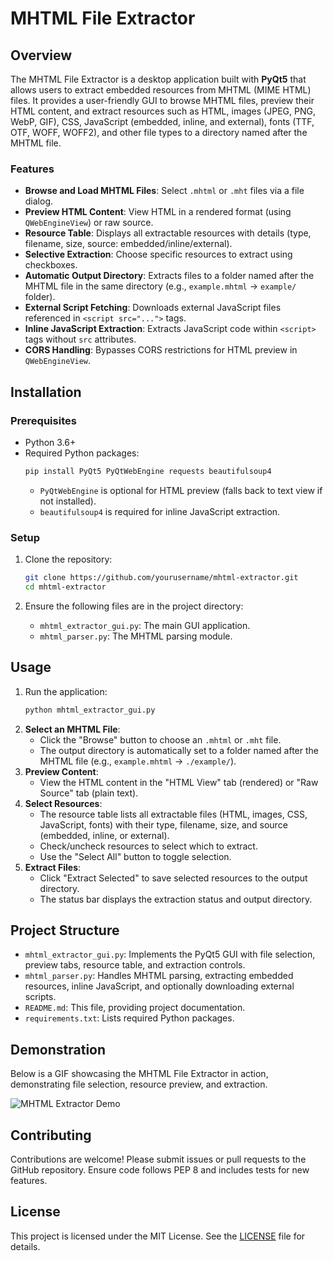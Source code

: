 # MHTML File Extractor

## Overview

The MHTML File Extractor is a desktop application built with **PyQt5** that allows users to extract embedded resources from MHTML (MIME HTML) files. It provides a user-friendly GUI to browse MHTML files, preview their HTML content, and extract resources such as HTML, images (JPEG, PNG, WebP, GIF), CSS, JavaScript (embedded, inline, and external), fonts (TTF, OTF, WOFF, WOFF2), and other file types to a directory named after the MHTML file.

### Features
- **Browse and Load MHTML Files**: Select `.mhtml` or `.mht` files via a file dialog.
- **Preview HTML Content**: View HTML in a rendered format (using `QWebEngineView`) or raw source.
- **Resource Table**: Displays all extractable resources with details (type, filename, size, source: embedded/inline/external).
- **Selective Extraction**: Choose specific resources to extract using checkboxes.
- **Automatic Output Directory**: Extracts files to a folder named after the MHTML file in the same directory (e.g., `example.mhtml` → `example/` folder).
- **External Script Fetching**: Downloads external JavaScript files referenced in `<script src="...">` tags.
- **Inline JavaScript Extraction**: Extracts JavaScript code within `<script>` tags without `src` attributes.
- **CORS Handling**: Bypasses CORS restrictions for HTML preview in `QWebEngineView`.

## Installation

### Prerequisites
- Python 3.6+
- Required Python packages:
  ```bash
  pip install PyQt5 PyQtWebEngine requests beautifulsoup4
  ```
  - `PyQtWebEngine` is optional for HTML preview (falls back to text view if not installed).
  - `beautifulsoup4` is required for inline JavaScript extraction.

### Setup
1. Clone the repository:
   ```bash
   git clone https://github.com/yourusername/mhtml-extractor.git
   cd mhtml-extractor
   ```

2. Ensure the following files are in the project directory:
   - `mhtml_extractor_gui.py`: The main GUI application.
   - `mhtml_parser.py`: The MHTML parsing module.

## Usage
1. Run the application:
   ```bash
   python mhtml_extractor_gui.py
   ```
2. **Select an MHTML File**:
   - Click the "Browse" button to choose an `.mhtml` or `.mht` file.
   - The output directory is automatically set to a folder named after the MHTML file (e.g., `example.mhtml` → `./example/`).
3. **Preview Content**:
   - View the HTML content in the "HTML View" tab (rendered) or "Raw Source" tab (plain text).
4. **Select Resources**:
   - The resource table lists all extractable files (HTML, images, CSS, JavaScript, fonts) with their type, filename, size, and source (embedded, inline, or external).
   - Check/uncheck resources to select which to extract.
   - Use the "Select All" button to toggle selection.
5. **Extract Files**:
   - Click "Extract Selected" to save selected resources to the output directory.
   - The status bar displays the extraction status and output directory.

## Project Structure
- `mhtml_extractor_gui.py`: Implements the PyQt5 GUI with file selection, preview tabs, resource table, and extraction controls.
- `mhtml_parser.py`: Handles MHTML parsing, extracting embedded resources, inline JavaScript, and optionally downloading external scripts.
- `README.md`: This file, providing project documentation.
- `requirements.txt`: Lists required Python packages.

## Demonstration
Below is a GIF showcasing the MHTML File Extractor in action, demonstrating file selection, resource preview, and extraction.

![MHTML Extractor Demo](demo.gif)



## Contributing
Contributions are welcome! Please submit issues or pull requests to the GitHub repository. Ensure code follows PEP 8 and includes tests for new features.

## License
This project is licensed under the MIT License. See the [LICENSE](LICENSE) file for details.
